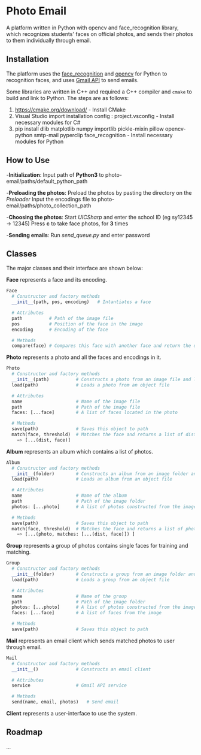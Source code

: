 # Photo Email
A platform written in Python with opencv and face_recognition library, which recognizes students' faces on official photos, and sends their photos to them individually through email.

## Installation
The platform uses the [face_recognition](https://github.com/ageitgey/face_recognition) and [opencv](https://github.com/opencv/opencv) for Python to recognition faces, and uses [Gmail API](https://developers.google.com/gmail/api/) to send emails.

Some libraries are written in C++ and required a C++ compiler and `cmake` to build and link to Python. The steps are as follows:

1. https://cmake.org/download/ - Install CMake
2. Visual Studio import installation config : project.vsconfig - Install necessary modules for C#
3. pip install dlib matplotlib numpy importlib pickle-mixin pillow opencv-python smtp-mail pyperclip face_recognition - Install necessary modules for Python

## How to Use

-**Initialization**:
Input path of **Python3** to photo-email/paths/default_python_path

-**Preloading the photos**:
Preload the photos by pasting the directory on the *Preloader*
Input the encodings file to photo-email/paths/photo_collection_path

-**Choosing the photos**:
Start *UICSharp* and enter the school ID (eg sy12345 -> 12345)
Press **c** to take face photos, for **3** times

-**Sending emails**:
Run *send_queue.py* and enter password

## Classes

The major classes and their interface are shown below:

**Face** represents a face and its encoding.
```python
Face
  # Constructor and factory methods
  __init__(path, pos, encoding)   # Intantiates a face

  # Attributes
  path          # Path of the image file
  pos           # Position of the face in the image
  encoding      # Encoding of the face

  # Methods
  compare(face) # Compares this face with another face and return the dist
```

**Photo** represents a photo and all the faces and encodings in it.
```python
Photo
  # Constructor and factory methods
  __init__(path)          # Constructs a photo from an image file and locates all faces and encodings
  load(path)              # Loads a photo from an object file 

  # Attributes
  name                    # Name of the image file
  path                    # Path of the image file
  faces: [...face]        # A list of faces located in the photo

  # Methods
  save(path)              # Saves this object to path
  match(face, threshold)  # Matches the face and returns a list of dists and faces within threshold
    => [...(dist, face)]
```

**Album** represents an album which contains a list of photos.
```python
Album
  # Constructor and factory methods
  __init__(folder)        # Constructs an album from an image folder and locates all faces and encodings in the images
  load(path)              # Loads an album from an object file

  # Attributes
  name                    # Name of the album
  path                    # Path of the image folder
  photos: [...photo]      # A list of photos constructed from the image files

  # Methods
  save(path)              # Saves this object to path
  match(face, threshold)  # Matches the face and returns a list of photos with dists and faces within threshold
    => [...(photo, matches: [...(dist, face)]) ]
```

**Group** represents a group of photos contains single faces for training and matching.
```python
Group
  # Constructor and factory methods
  __init__(folder)        # Constructs a group from an image folder and locates all faces and encodings in the images
  load(path)              # Loads a group from an object file

  # Attributes
  name                    # Name of the group
  path                    # Path of the image folder
  photos: [...photo]      # A list of photos constructed from the image files
  faces: [...face]        # A list of faces from the image

  # Methods
  save(path)              # Saves this object to path
```

**Mail** represents an email client which sends matched photos to user through email.
```python
Mail
  # Constructor and factory methods
  __init__()              # Constructs an email client

  # Attributes
  service                 # Gmail API service

  # Methods
  send(name, email, photos)   # Send email
```

**Client** represents a user-interface to use the system.

## Roadmap
...